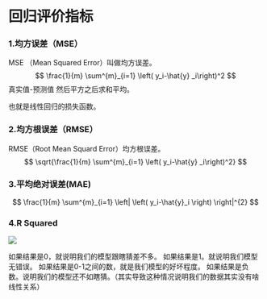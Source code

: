 # 回归评价指标

### 1.均方误差（MSE）

MSE （Mean Squared Error）叫做均方误差。
$$
\frac{1}{m} \sum^{m}_{i=1} \left( y_i-\hat{y} _i\right)^2
$$
真实值-预测值 然后平方之后求和平均。

也就是线性回归的损失函数。

### 2.均方根误差（RMSE）

RMSE（Root Mean Squard Error）均方根误差。
$$
\sqrt{\frac{1}{m} \sum^{m}_{i=1} \left( y_i-\hat{y} _i\right)^2}
$$

### 3.平均绝对误差(MAE)

$$
\frac{1}{m} \sum^{m}_{i=1} \left| \left( y_i-\hat{y}_i \right)  \right|^{2}
$$

### 4.R Squared

![](https://i.loli.net/2021/05/17/WGS2ZjnoaRshiYp.png)

 如果结果是0，就说明我们的模型跟瞎猜差不多。
 如果结果是1。就说明我们模型无错误。
 如果结果是0-1之间的数，就是我们模型的好坏程度。
 如果结果是负数。说明我们的模型还不如瞎猜。（其实导致这种情况说明我们的数据其实没有啥线性关系）

